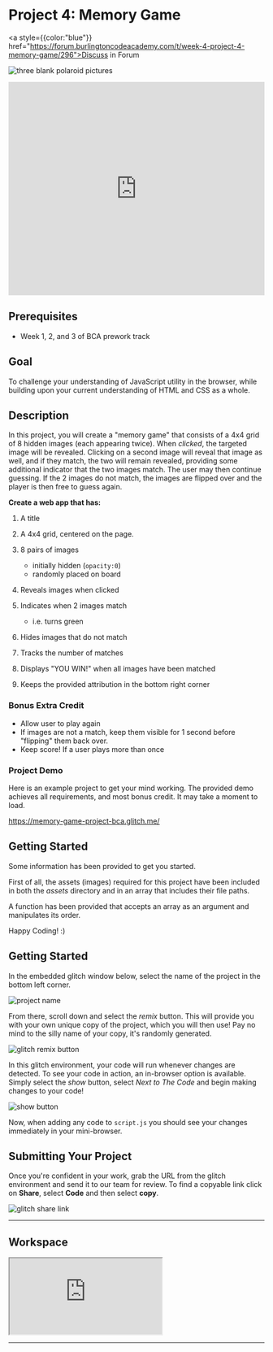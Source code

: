 # Project 4: Memory Game

<a style={{color:"blue"}} href="https://forum.burlingtoncodeacademy.com/t/week-4-project-4-memory-game/296">Discuss in Forum</a>

![three blank polaroid pictures](https://res.cloudinary.com/btvca/image/upload/v1605019282/polaroid-3130379_1280_wbrn27.jpg)

<iframe src="https://player.vimeo.com/video/491363474" width="100%" height="420px" frameborder="0" allow="autoplay; fullscreen" allowfullscreen></iframe>

## Prerequisites
- Week 1, 2, and 3 of BCA prework track

## Goal
To challenge your understanding of JavaScript utility in the browser, while building upon your current understanding of HTML and CSS as a whole.

## Description
In this project, you will create a "memory game" that consists of a 4x4 grid of 8 hidden images (each appearing twice). When *clicked*, the targeted image will be revealed. Clicking on a second image will reveal that image as well, and if they match, the two will remain revealed, providing some additional indicator that the two images match. The user may then continue guessing. If the 2 images do not match, the images are flipped over and the player is then free to guess again.

**Create a web app that has:**

1) A title

2) A 4x4 grid, centered on the page. 

3) 8 pairs of images
    - initially hidden (`opacity:0`)
    - randomly placed on board

4) Reveals images when clicked

5) Indicates when 2 images match
    - i.e. turns green

6) Hides images that do not match

7) Tracks the number of matches

8) Displays "YOU WIN!" when all images have been matched

9) Keeps the provided attribution in the bottom right corner


### Bonus Extra Credit
- Allow user to play again
- If images are not a match, keep them visible for 1 second before "flipping" them back over.
- Keep score! If a user plays more than once

### Project Demo
Here is an example project to get your mind working. The provided demo achieves all requirements, and most bonus credit. It may take a moment to load. 

https://memory-game-project-bca.glitch.me/

## Getting Started

Some information has been provided to get you started. 

First of all, the assets (images) required for this project have been included in both the *assets* directory and in an array that includes their file paths. 

A function has been provided that accepts an array as an argument and manipulates its order. 

Happy Coding! :)

## Getting Started

In the embedded glitch window below, select the name of the project in the bottom left corner. 

![project name](https://res.cloudinary.com/btvca/image/upload/v1600871422/fortuneTellerProjectName_lpnko4.png)

From there, scroll down and select the *remix* button. This will provide you with your own unique copy of the project, which you will then use! Pay no mind to the silly name of your copy, it's randomly generated.

![glitch remix button](https://res.cloudinary.com/btvca/image/upload/v1600871036/RemixThisButton_qg8ncv.png)

In this glitch environment, your code will run whenever changes are detected. To see your code in action, an in-browser option is available. Simply select the *show* button, select *Next to The Code* and begin making changes to your code! 

![show button](https://res.cloudinary.com/btvca/image/upload/v1600871855/ShowButtonGlitch_lijl1s.png)

Now, when adding any code to `script.js` you should see your changes immediately in your mini-browser.

## Submitting Your Project

Once you're confident in your work, grab the URL from the glitch environment and send it to our team for review. To find a copyable link click on **Share**, select **Code** and then select **copy**. 

![glitch share link](https://res.cloudinary.com/btvca/image/upload/v1601320649/glitch_share_ocoffp.png)


<hr/>

## Workspace

<div class="glitch-embed-wrap" style={{height: "420px", width: "100%", boxShadow: "7px 12px 32px 5px rgba(0,0,0,0.49)"}}>
  <iframe
    src="https://glitch.com/embed/#!/embed/memory-game-starter-code-bca?path=script.js&previewSize=0&attributionHidden=true"
    title="memory-game-starter-code-bca on Glitch"
    allow="geolocation; microphone; camera; midi; vr; encrypted-media"
    style={{height: "100%", width: "100%", border: "0"}}>
  </iframe>
</div>

<hr/>
